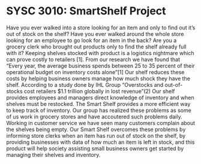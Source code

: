 # SYSC 3010: SmartShelf Project
Have you ever walked into a store looking for an item and only to find out it’s out of stock on the shelf? Have you ever walked around the whole store looking for an employee to go look for an item in the back? Are you a grocery clerk who brought out products only to find the shelf already full with it?
Keeping shelves stocked with product is a logistics nightmare which can prove costly to retailers [1]. From our research we have found that “Every year, the average business spends between 25 to 35 percent of their operational budget on inventory costs alone”[1] Our shelf reduces these costs by helping business owners manage how much shock they have the shelf. According to a study done by IHL Group “Overstocks and out-of-stocks cost retailers $1.1 trillion globally in lost revenue”(2) Our shelf provides employees and managers direct knowledge of inventory and when shelves must be restocked. The Smart Shelf provides a more efficient way to keep track of inventory.
Our group has realized these problems as some of us work in grocery stores and have accoutered such problems daily. Working in customer service we have seen many customers complain about the shelves being empty. Our Smart Shelf overcomes these problems by informing store clerks when an item has run out of stock on the shelf, by providing businesses with data of how much an item is left in stock, and this product will help society assisting small business owners get started by managing their shelves and inventory.

